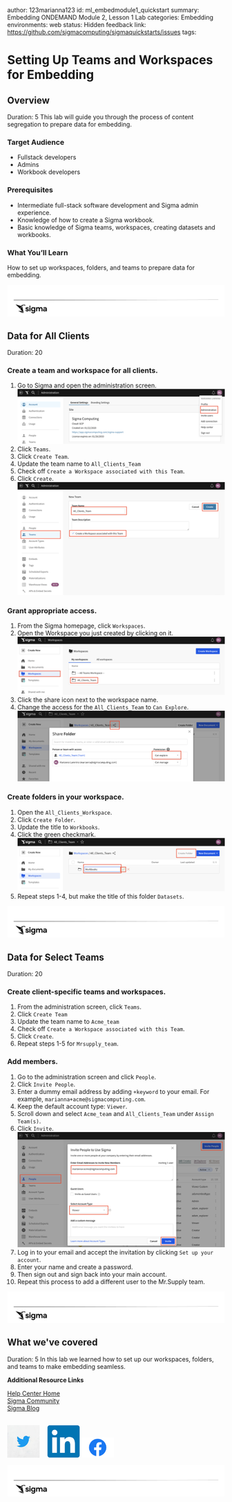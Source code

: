 author: 123marianna123
id: ml_embedmodule1_quickstart
summary: Embedding ONDEMAND Module 2, Lesson 1 Lab
categories: Embedding
environments: web
status: Hidden
feedback link: https://github.com/sigmacomputing/sigmaquickstarts/issues
tags:

# Setting Up Teams and Workspaces for Embedding
<!-- The above name is what appears on the website and is searchable. -->

## Overview
Duration: 5
This lab will guide you through the process of content segregation to prepare data for embedding.

### Target Audience
- Fullstack developers
- Admins
- Workbook developers

### Prerequisites

<ul>
  <li>Intermediate full-stack software development and Sigma admin experience.</li>
  <li>Knowledge of how to create a Sigma workbook.</li>
  <li>Basic knowledge of Sigma teams, workspaces, creating datasets and workbooks.</li>
</ul>

### What You’ll Learn
How to set up workspaces, folders, and teams to prepare data for embedding.

![Footer](assets/sigma_footer.png)
<!-- END OF OVERVIEW -->

## Data for All Clients
Duration: 20

### Create a team and workspace for all clients.
1. Go to Sigma and open the administration screen.
![Administration screen in Sigma](assets/m1_l1_step1.png)
2. Click `Teams`.
3. Click `Create Team`.
4. Update the team name to `All_Clients_Team`
5. Check off `Create a Workspace associated with this Team`.
6. Click `Create`.
![Team creation workflow](assets/m1_l1_step5.png)
### Grant appropriate access.
1. From the Sigma homepage, click `Workspaces`.
2. Open the Workspace you just created by clicking on it.
![Workspaces](assets/Workspaces.png)
3. Click the share icon next to the workspace name.
4. Change the access for the `All_Clients_Team` to `Can Explore`.
![Workspaces access](assets/Workspace_access.png)

### Create folders in your workspace.
1. Open the `All_Clients_Workspace`.
2. Click `Create Folder`.
3. Update the title to `Workbooks`.
4. Click the green checkmark.
![Workbooks_folder](assets/workbooks_folder.png)
5. Repeat steps 1-4, but make the title of this folder `Datasets`.

![Footer](assets/sigma_footer.png)
<!-- END OF SECTION-->

## Data for Select Teams
Duration: 20
### Create client-specific teams and workspaces.
1. From the administration screen, click `Teams`.
2. Click `Create Team`
3. Update the team name to `Acme_team`
4. Check off `Create a Workspace associated with this Team`.
5. Click `Create`.
6. Repeat steps 1-5 for `Mrsupply_team`.

### Add members.
1. Go to the administration screen and click `People`.
2. Click  `Invite People`.
3. Enter a dummy email address by adding `+keyword` to your email. For example, `marianna+acme@sigmacomputing.com`.
4. Keep the default account type: `Viewer`.
5. Scroll down and select `Acme_team` and  `All_Clients_Team` under `Assign Team(s)`.
6. Click `Invite`.
![Add members to team](assets/add_members.png)
7. Log in to your email and accept the invitation by clicking `Set up your account`.
8. Enter your name and create a password.
9. Then sign out and sign back into your main account.
10. Repeat this process to add a different user to the Mr.Supply team.

![Footer](assets/sigma_footer.png)
<!-- END OF SECTION-->
## What we've covered
Duration: 5
In this lab we learned how to set up our workspaces, folders, and teams to make embedding seamless.

**Additional Resource Links**

[Help Center Home](https://help.sigmacomputing.com/hc/en-us)<br>
[Sigma Community](https://community.sigmacomputing.com/)<br>
[Sigma Blog](https://www.sigmacomputing.com/blog/)<br>
<br>

[<img src="./assets/twitter.jpeg" width="75"/>](https://twitter.com/sigmacomputing)&emsp;
[<img src="./assets/linkedin.png" width="75"/>](https://www.linkedin.com/company/sigmacomputing)
[<img src="./assets/facebook.png" width="75"/>](https://www.facebook.com/sigmacomputing)

![Footer](assets/sigma_footer.png)
<!-- END OF WHAT WE COVERED -->
<!-- END OF QUICKSTART -->